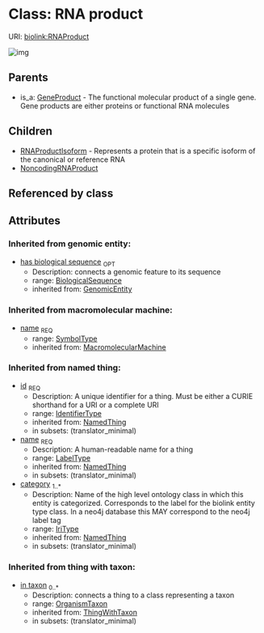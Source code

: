 
# Class: RNA product




URI: [biolink:RNAProduct](https://w3id.org/biolink/vocab/RNAProduct)

![img](http://yuml.me/diagram/nofunky;dir:TB/class/\[OrganismTaxon]<in%20taxon(i)%200..*-%20\[RNAProduct|name(i):symbol_type;has_biological_sequence(i):biological_sequence%20%3F;id(i):identifier_type;category(i):iri_type%20%2B],%20\[RNAProduct]^-\[NoncodingRNAProduct],%20\[RNAProduct]^-\[RNAProductIsoform],%20\[GeneProduct]^-\[RNAProduct])

## Parents

 *  is_a: [GeneProduct](GeneProduct.md) - The functional molecular product of a single gene. Gene products are either proteins or functional RNA molecules

## Children

 * [RNAProductIsoform](RNAProductIsoform.md) - Represents a protein that is a specific isoform of the canonical or reference RNA
 * [NoncodingRNAProduct](NoncodingRNAProduct.md)

## Referenced by class


## Attributes


### Inherited from genomic entity:

 * [has biological sequence](has_biological_sequence.md)  <sub>OPT</sub>
    * Description: connects a genomic feature to its sequence
    * range: [BiologicalSequence](BiologicalSequence.md)
    * inherited from: [GenomicEntity](GenomicEntity.md)

### Inherited from macromolecular machine:

 * [name](macromolecular_machine_name.md)  <sub>REQ</sub>
    * range: [SymbolType](SymbolType.md)
    * inherited from: [MacromolecularMachine](MacromolecularMachine.md)

### Inherited from named thing:

 * [id](id.md)  <sub>REQ</sub>
    * Description: A unique identifier for a thing. Must be either a CURIE shorthand for a URI or a complete URI
    * range: [IdentifierType](IdentifierType.md)
    * inherited from: [NamedThing](NamedThing.md)
    * in subsets: (translator_minimal)
 * [name](name.md)  <sub>REQ</sub>
    * Description: A human-readable name for a thing
    * range: [LabelType](LabelType.md)
    * inherited from: [NamedThing](NamedThing.md)
    * in subsets: (translator_minimal)
 * [category](category.md)  <sub>1..*</sub>
    * Description: Name of the high level ontology class in which this entity is categorized. Corresponds to the label for the biolink entity type class. In a neo4j database this MAY correspond to the neo4j label tag
    * range: [IriType](IriType.md)
    * inherited from: [NamedThing](NamedThing.md)
    * in subsets: (translator_minimal)

### Inherited from thing with taxon:

 * [in taxon](in_taxon.md)  <sub>0..*</sub>
    * Description: connects a thing to a class representing a taxon
    * range: [OrganismTaxon](OrganismTaxon.md)
    * inherited from: [ThingWithTaxon](ThingWithTaxon.md)
    * in subsets: (translator_minimal)
